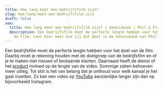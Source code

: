 ```yaml
---
title: Hoe lang moet een bedrijfsfilm zijn?
slug: hoe-lang-moet-een-bedrijfsfilm-zijn
draft: false
seo:
  title: Hoe lang moet een bedrijfsfilm zijn? | Kennisbank | Phil & Flo
  description: Een bedrijfsfilm moet de perfecte lengte hebben voor het doel van
    de film. Leer hier meer hoe jij dat doet in de kennisbank van Phil & Flo.
---
```

Een bedrijfsfilm moet de perfecte lengte hebben voor het doel van de film. Daarbij moet je rekening houden met de doelgroep van de bedrijfsfilm en of je te maken met nieuwe of bestaande klanten. Daarnaast heeft de dienst of het [product](https://www.philenflo.nl/3d-productvideo/) invloed op de lengte van de video. Sommige zaken behoeven meer uitleg. Tot slot is het van belang dat je onthoud voor welk kanaal je het gaat inzetten. Zo kan een video op [YouTube](https://www.philenflo.nl/you-tube-marketing/) aanzienlijke langer zijn dan op bijvoorbeeld Instagram.